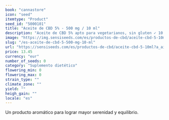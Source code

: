 ```yaml
---
book: "cannastore"
icon: "seed"
itemtype: "Product"
seed_id: "5000101"
title: "Aceite de CBD 5% - 500 mg / 10 ml"
description: "Aceite de CBD 5% apto para vegetarianos, sin gluten ✓ 10 ml (500 mg) ✓ Otras concentraciones disponibles ✓ Contiene aceite de semillas de cáñamo ecológico."
image: "https://img.sensiseeds.com/es/productos-de-cbd/aceite-cbd-5-10ml-image.png"
slug: "/es-aceite-de-cbd-5-500-mg-10-ml"
url: "https://sensiseeds.com/es/productos-de-cbd/aceite-cbd-5-10ml?a_aid=cannastore"
price: 13.45
currency: "eur"
number_of_seeds: 0
category: "Suplemento dietético"
flowering_min: 0
flowering_max: 0
strain_type: ""
climate_zone: ""
yield: ""
heigh_gain: ""
locale: "es"
---
```

Un producto aromático para lograr mayor serenidad y equilibrio.

